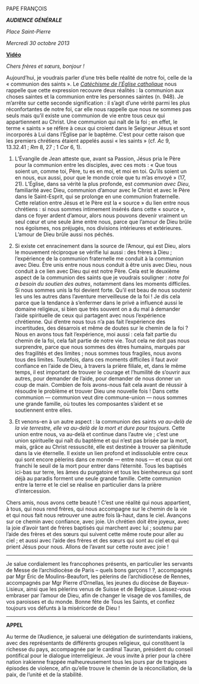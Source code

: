 PAPE FRANÇOIS

***AUDIENCE GÉNÉRALE***

*Place Saint-Pierre*

*Mercredi 30 octobre 2013*

**[Vidéo](http://player.rv.va/vaticanplayer.asp?language=it&tic=VA_P9OMMIDN)**

*Chers frères et sœurs, bonjour !*

Aujourd’hui, je voudrais parler d’une très belle réalité de notre foi, celle de la « communion des saints ». Le *[Catéchisme de l’Église catholique](http://www.vatican.va/archive/FRA0013/_INDEX.HTM)* nous rappelle que cette expression recouvre deux réalités : la communion aux choses saintes et la communion entre les personnes saintes (n. 948). Je m’arrête sur cette seconde signification : il s’agit d’une vérité parmi les plus réconfortantes de notre foi, car elle nous rappelle que nous ne sommes pas seuls mais qu’il existe une communion de vie entre tous ceux qui appartiennent au Christ. Une communion qui naît de la foi ; en effet, le terme « saints » se réfère à ceux qui croient dans le Seigneur Jésus et sont incorporés à Lui dans l’Église par le baptême. C’est pour cette raison que les premiers chrétiens étaient appelés aussi « les saints » (cf. *Ac* 9, 13.32.41 ; *Rm* 8, 27 ; 1 *Cor* 6, 1).

1. L’Évangile de Jean atteste que, avant sa Passion, Jésus pria le Père pour la communion entre les disciples, avec ces mots : « Que tous soient un, comme toi, Père, tu es en moi, et moi en toi. Qu’ils soient un en nous, eux aussi, pour que le monde croie que tu m’as envoyé » (17, 21). L’Église, dans sa vérité la plus profonde, est *communion avec Dieu*, familiarité avec Dieu, communion d’amour avec le Christ et avec le Père dans le Saint-Esprit, qui se prolonge en une communion fraternelle. Cette relation entre Jésus et le Père est la « source » du lien entre nous chrétiens : si nous sommes intimement insérés dans cette « source », dans ce foyer ardent d’amour, alors nous pouvons devenir vraiment un seul cœur et une seule âme entre nous, parce que l’amour de Dieu brûle nos égoïsmes, nos préjugés, nos divisions intérieures et extérieures. L’amour de Dieu brûle aussi nos péchés.

2. Si existe cet enracinement dans la source de l’Amour, qui est Dieu, alors le mouvement réciproque se vérifie lui aussi : des frères à Dieu ; l’expérience de la communion fraternelle me conduit à la communion avec Dieu. Être unis entre nous nous conduit à être unis avec Dieu, nous conduit à ce lien avec Dieu qui est notre Père. Cela est le deuxième aspect de la communion des saints que je voudrais souligner : *notre foi a besoin du soutien des autres*, notamment dans les moments difficiles. Si nous sommes unis la foi devient forte. Qu’il est beau de nous soutenir les uns les autres dans l’aventure merveilleuse de la foi ! Je dis cela parce que la tendance à s’enfermer dans le privé a influencé aussi le domaine religieux, si bien que très souvent on a du mal à demander l’aide spirituelle de ceux qui partagent avec nous l’expérience chrétienne. Qui d’entre nous tous n’a pas fait l’expérience des incertitudes, des désarrois et même de doutes sur le chemin de la foi ? Nous en avons tous fait l’expérience, moi aussi : cela fait partie du chemin de la foi, cela fait partie de notre vie. Tout cela ne doit pas nous surprendre, parce que nous sommes des êtres humains, marqués par des fragilités et des limites ; nous sommes tous fragiles, nous avons tous des limites. Toutefois, dans ces moments difficiles il faut avoir confiance en l’aide de Dieu, à travers la prière filiale, et, dans le même temps, il est important de trouver le courage et l’humilité de s’ouvrir aux autres, pour demander de l’aide, pour demander de nous donner un coup de main. Combien de fois avons-nous fait cela avant de réussir à résoudre le problème et trouver Dieu une nouvelle fois ! Dans cette communion — communion veut dire commune-union — nous sommes une grande famille, où toutes les composantes s’aident et se soutiennent entre elles.

3. Et venons-en à un autre aspect : la communion des saints *va au-delà de la vie terrestre, elle va au-delà de la mort et dure pour toujours.* Cette union entre nous, va au-delà et continue dans l’autre vie ; c’est une union spirituelle qui naît du baptême et qui n’est pas brisée par la mort, mais, grâce au Christ ressuscité, elle est destinée à trouver sa plénitude dans la vie éternelle. Il existe un lien profond et indissoluble entre ceux qui sont encore pèlerins dans ce monde — entre nous — et ceux qui ont franchi le seuil de la mort pour entrer dans l’éternité. Tous les baptisés ici-bas sur terre, les âmes du purgatoire et tous les bienheureux qui sont déjà au paradis forment une seule grande famille. Cette communion entre la terre et le ciel se réalise en particulier dans la prière d’intercession.

Chers amis, nous avons cette beauté ! C’est une réalité qui nous appartient, à tous, qui nous rend frères, qui nous accompagne sur le chemin de la vie et qui nous fait nous retrouver une autre fois là-haut, dans le ciel. Avançons sur ce chemin avec confiance, avec joie. Un chrétien doit être joyeux, avec la joie d’avoir tant de frères baptisés qui marchent avec lui ; soutenu par l’aide des frères et des sœurs qui suivent cette même route pour aller au ciel ; et aussi avec l’aide des frères et des sœurs qui sont au ciel et qui prient Jésus pour nous. Allons de l’avant sur cette route avec joie !

* * *

Je salue cordialement les francophones présents, en particulier les servants de Messe de l’archidiocèse de Paris – quels bons garçons ! ?, accompagnés par Mgr Éric de Moulins-Beaufort, les pèlerins de l’archidiocèse de Rennes, accompagnés par Mgr Pierre d’Ornellas, les jeunes du diocèse de Bayeux-Lisieux, ainsi que les pèlerins venus de Suisse et de Belgique. Laissez-vous embraser par l’amour de Dieu, afin de changer le visage de vos familles, de vos paroisses et du monde. Bonne fête de Tous les Saints, et confiez toujours vos défunts à la miséricorde de Dieu !

* * *

**APPEL**

Au terme de l’Audience, je saluerai une délégation de surintendants irakiens, avec des représentants de différents groupes religieux, qui constituent la richesse du pays, accompagnée par le cardinal Tauran, président du conseil pontifical pour le dialogue interreligieux. Je vous invite à prier pour la chère nation irakienne frappée malheureusement tous les jours par de tragiques épisodes de violence, afin qu’elle trouve le chemin de la réconciliation, de la paix, de l’unité et de la stabilité.